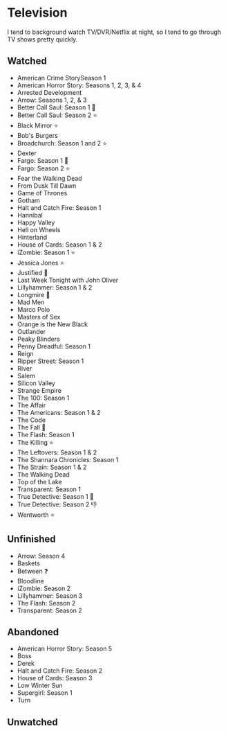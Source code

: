 # Television

I tend to background watch TV/DVR/Netflix at night, so I tend to go through TV shows pretty quickly. 

## Watched

- American Crime StorySeason 1
- American Horror Story: Seasons 1, 2, 3, & 4
- Arrested Development
- Arrow: Seasons 1, 2, & 3
- Better Call Saul: Season 1 :star2:
- Better Call Saul: Season 2 :star:
- Black Mirror :star:
- Bob's Burgers
- Broadchurch: Season 1 and 2 :star:
- Dexter
- Fargo: Season 1 :star2:
- Fargo: Season 2 :star:
- Fear the Walking Dead
- From Dusk Till Dawn
- Game of Thrones
- Gotham
- Halt and Catch Fire: Season 1
- Hannibal
- Happy Valley
- Hell on Wheels
- Hinterland
- House of Cards: Season 1 & 2 
- iZombie: Season 1 :star:
- Jessica Jones :star:
- Justified :star2:
- Last Week Tonight with John Oliver
- Lillyhammer: Season 1 & 2
- Longmire :star2:
- Mad Men
- Marco Polo
- Masters of Sex
- Orange is the New Black
- Outlander
- Peaky Blinders
- Penny Dreadful: Season 1
- Reign
- Ripper Street: Season 1
- River
- Salem
- Silicon Valley
- Strange Empire
- The 100: Season 1
- The Affair
- The Americans: Season 1 & 2
- The Code
- The Fall :star2:
- The Flash: Season 1
- The Killing :star:
- The Leftovers: Season 1 & 2
- The Shannara Chronicles: Season 1
- The Strain: Season 1 & 2
- The Walking Dead
- Top of the Lake
- Transparent: Season 1
- True Detective: Season 1 :star2:
- True Detective: Season 2 :thumbsdown:
- Wentworth :star:

## Unfinished

- Arrow: Season 4
- Baskets
- Between :question:
- Bloodline
- iZombie: Season 2
- Lillyhammer: Season 3
- The Flash: Season 2
- Transparent: Season 2

## Abandoned

- American Horror Story: Season 5
- Boss
- Derek
- Halt and Catch Fire: Season 2
- House of Cards: Season 3
- Low Winter Sun
- Supergirl: Season 1
- Turn

## Unwatched
